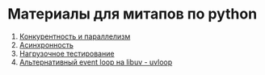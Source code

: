 # Материалы для митапов по python
1. [Конкурентность и параллелизм](01-concurrency/README.md)
2. [Асинхронность](02-asyncio/README.md)
3. [Нагрузочное тестирование](03-load_testing/README.md)
4. [Альтернативный event loop на libuv - uvloop](04-uvloop/README.md)
